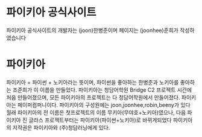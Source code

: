 # 파이키아 공식사이트
파이키아 공식사이트의 개발자는 (joon)한병준이며 페이지는 (joonhee)준희가 작성하였습니다
# 파이키아
파이키아 = 파이썬 + 노키아라는 뜻이며, 파이썬을 좋아하는 한병준과 노키아를 좋아하는 조준희가 이 이름을 만들었다.
파이키아는 청담어학원 Bridge C2 프로젝트 시간에 처음 만들어졌으며, 모든 파이키아의 프로젝트는 다 청담어학원에서 만들어졌다.
파이키아는 페이퍼컴퍼니이다.
파이키아의 구성원에는 joon,joonhee,robin,beeny가 있다
월래 파이키아의 전 이름은 첫프로젝트의 이름 무키아(무야호+노키아)였으나, 다음 파이키아 진 글라스 프로젝트부터는 파이키아(파이썬+노키아)로 바뀌게되었다
파이키아의 저작권은 파이키아와 (주)청담러닝에게 있다.
